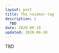 ```yaml
---
layout: post
title: The <video> tag
description: |
  TBD
date: 2020-06-10
updated: 2020-06-10
---
```


TBD
